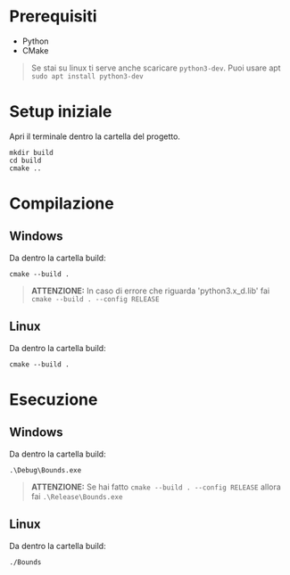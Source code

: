 # Prerequisiti
- Python
- CMake

> Se stai su linux ti serve anche scaricare `python3-dev`. Puoi usare apt `sudo apt install python3-dev`

# Setup iniziale
Apri il terminale dentro la cartella del progetto.
```
mkdir build
cd build
cmake ..
```

# Compilazione
## Windows
Da dentro la cartella build:
```
cmake --build .
```
> **ATTENZIONE:** In caso di errore che riguarda 'python3.x_d.lib' fai `cmake --build . --config RELEASE`

## Linux
Da dentro la cartella build:
```
cmake --build .
```

# Esecuzione
## Windows
Da dentro la cartella build:
```
.\Debug\Bounds.exe
```
> **ATTENZIONE:** Se hai fatto `cmake --build . --config RELEASE` allora fai `.\Release\Bounds.exe`

## Linux
Da dentro la cartella build:
```
./Bounds
```